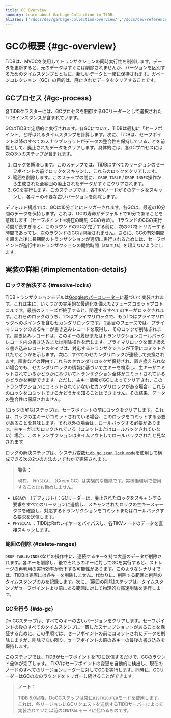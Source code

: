 ```yaml
---
title: GC Overview
summary: Learn about Garbage Collection in TiDB.
aliases: ['/docs/dev/garbage-collection-overview/','/docs/dev/reference/garbage-collection/overview/']
---
```


# GCの概要 {#gc-overview}

TiDBは、MVCCを使用してトランザクションの同時実行性を制御します。データを更新すると、元のデータはすぐには削除されませんが、バージョンを区別するためのタイムスタンプとともに、新しいデータと一緒に保持されます。ガベージコレクション（GC）の目的は、廃止されたデータをクリアすることです。

## GCプロセス {#gc-process}

各TiDBクラスターには、GCプロセスを制御するGCリーダーとして選択されたTiDBインスタンスが含まれています。

GCはTiDBで定期的に実行されます。各GCについて、TiDBは最初に「セーフポイント」と呼ばれるタイムスタンプを計算します。次に、TiDBは、セーフポイント以降のすべてのスナップショットがデータの整合性を保持していることを前提として、廃止されたデータをクリアします。具体的には、各GCプロセスには次の3つのステップが含まれます。

1.  ロックを解決します。このステップでは、TiDBはすべてのリージョンのセーフポイントの前でロックをスキャンし、これらのロックをクリアします。
2.  範囲を削除します。このステップの間に、 `DROP TABLE` / `DROP INDEX`操作から生成された全範囲の廃止されたデータがすぐにクリアされます。
3.  GCを実行します。このステップでは、各TiKVノードがそのデータをスキャンし、各キーの不要な古いバージョンを削除します。

デフォルト構成では、GCは10分ごとにトリガーされます。各GCは、最近の10分間のデータを保持します。これは、GCの寿命がデフォルトで10分であることを意味します（セーフポイント=現在の時刻-GCの寿命）。 1ラウンドのGCの実行時間が長すぎると、このラウンドのGCが完了する前に、次のGCをトリガーする時間であっても、次のラウンドのGCは開始されません。さらに、GCの有効期間を超えた後に長期間のトランザクションが適切に実行されるためには、セーフポイントが進行中のトランザクションの開始時間（start_ts）を超えないようにします。

## 実装の詳細 {#implementation-details}

### ロックを解決する {#resolve-locks}

TiDBトランザクションモデルは[Googleのパーコレーター](https://ai.google/research/pubs/pub36726)に基づいて実装されます。これは主に、いくつかの実用的な最適化を備えた2フェーズコミットプロトコルです。最初のフェーズが終了すると、関連するすべてのキーがロックされます。これらのロックのうち、1つはプライマリロックで、もう1つはプライマリロックへのポインタを含むセカンダリロックです。 2番目のフェーズでは、プライマリロックのあるキーが書き込みレコードを取得し、そのロックが削除されます。書き込みレコードは、このキーの履歴またはトランザクションロールバックレコード内の書き込みまたは削除操作を示します。プライマリロックを置き換える書き込みレコードのタイプは、対応するトランザクションが正常にコミットされたかどうかを示します。次に、すべてのセカンダリロックが連続して交換されます。障害などの理由でこれらのセカンダリロックが保持され、置き換えられない場合でも、セカンダリロックの情報に基づいて主キーを検索し、主キーがコミットされているかどうかに基づいてトランザクション全体がコミットされているかどうかを判断できます。ただし、主キー情報がGCによってクリアされ、このトランザクションにコミットされていないセカンダリロックがある場合、これらのロックをコミットできるかどうかを知ることはできません。その結果、データの整合性は保証されません。

[ロックの解決]ステップは、セーフポイントの前にロックをクリアします。これは、ロックの主キーがコミットされている場合、このロックをコミットする必要があることを意味します。それ以外の場合は、ロールバックする必要があります。主キーがまだロックされている（コミットまたはロールバックされていない）場合、このトランザクションはタイムアウトしてロールバックされたと見なされます。

ロックの解決ステップは、システム変数[`tidb_gc_scan_lock_mode`](/system-variables.md#tidb_gc_scan_lock_mode-new-in-v50)を使用して構成できる次の2つの方法のいずれかで実装されます。

> <strong>警告：</strong>
>
> 現在、 `PHYSICAL` （Green GC）は実験的な機能です。実稼働環境で使用することはお勧めしません。

-   `LEGACY` （デフォルト）：GCリーダーは、廃止されたロックをスキャンする要求をすべてのリージョンに送信し、スキャンされたロックの主キーステータスを確認し、対応するトランザクションをコミットまたはロールバックする要求を送信します。
-   `PHYSICAL` ：TiDBはRaftレイヤーをバイパスし、各TiKVノードのデータを直接スキャンします。

### 範囲の削除 {#delete-ranges}

`DROP TABLE/INDEX`などの操作中に、連続するキーを持つ大量のデータが削除されます。各キーを削除し、後でそれらのキーに対してGCを実行すると、ストレージの再利用の実行効率が低下する可能性があります。このようなシナリオでは、TiDBは実際には各キーを削除しません。代わりに、削除する範囲と削除のタイムスタンプのみを記録します。次に、[範囲の削除]ステップは、タイムスタンプがセーフポイントより前にある範囲に対して物理的な高速削除を実行します。

### GCを行う {#do-gc}

Do GCステップは、すべてのキーの古いバージョンをクリアします。セーフポイントの後のすべてのタイムスタンプに一貫したスナップショットがあることを保証するために、この手順では、セーフポイントの前にコミットされたデータを削除しますが、削除でない限り、セーフポイントの前の各キーの最後の書き込みを保持します。

このステップでは、TiDBがセーフポイントをPDに送信するだけで、GCのラウンド全体が完了します。 TiKVはセーフポイントの変更を自動的に検出し、現在のノードのすべてのリージョンリーダーに対してGCを実行します。同時に、GCリーダーはGCの次のラウンドをトリガーし続けることができます。

> <strong>ノート：</strong>
>
> TiDB 5.0以降、DoGCステップは常に`DISTRIBUTED`モードを使用します。これは、各リージョンにGCリクエストを送信するTiDBサーバーによって実装されていた以前の`CENTRAL`モードに代わるものです。
